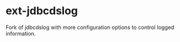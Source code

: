 ext-jdbcdslog
=============

Fork of jdbcdslog with more configuration options to control logged information.
